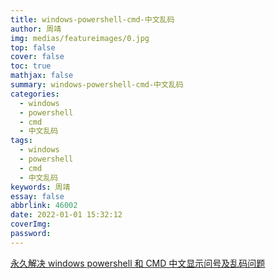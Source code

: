 ```yaml
---
title: windows-powershell-cmd-中文乱码
author: 周靖
img: medias/featureimages/0.jpg
top: false
cover: false
toc: true
mathjax: false
summary: windows-powershell-cmd-中文乱码
categories:
  - windows
  - powershell
  - cmd
  - 中文乱码
tags:
  - windows
  - powershell
  - cmd
  - 中文乱码
keywords: 周靖
essay: false
abbrlink: 46002
date: 2022-01-01 15:32:12
coverImg:
password:
---
```


[永久解决 windows powershell 和 CMD 中文显示问号及乱码问题](https://cloud.tencent.com/developer/article/1835811#:~:text=%E4%BD%BF%E7%94%A8%20powershell%20%E6%88%96%E8%80%85%20CMD%20%E6%97%B6%E4%B8%AD%E6%96%87%E6%98%BE%E7%A4%BA%E4%B9%B1%E7%A0%81%EF%BC%8C%E6%AF%8F%E6%AC%A1%E9%83%BD%E8%A6%81%E6%89%8B%E5%8A%A8%E6%89%A7%E8%A1%8C%20chcp%2065001,%EF%BC%8C%E4%BB%8A%E5%A4%A9%E7%BB%88%E4%BA%8E%E6%89%BE%E5%88%B0%E4%B8%80%E4%B8%AA%E6%B0%B8%E4%B9%85%E8%A7%A3%E5%86%B3%E7%9A%84%E5%8A%9E%E6%B3%95%E3%80%82%20%E5%8F%AF%E4%BB%A5%E7%9C%8B%E5%88%B0%20powershell%20%E7%9A%84%E5%BD%93%E5%89%8D%E6%B4%BB%E5%8A%A8%E4%BB%A3%E7%A0%81%E9%A1%B5%E4%B8%BA%20936%EF%BC%8C%E8%BF%99%E4%B8%AA%E6%97%B6%E5%80%99%E6%98%BE%E7%A4%BA%E7%9A%84%E4%B8%AD%E6%96%87%E6%98%AF%E4%B9%B1%E7%A0%81%E7%9A%84%E3%80%82%20%E7%82%B9%E5%87%BB%E7%A1%AE%E5%AE%9A%EF%BC%8C%E8%BF%99%E4%B8%AA%E6%97%B6%E5%80%99%E7%94%B5%E8%84%91%E6%8F%90%E7%A4%BA%E9%9C%80%E8%A6%81%E9%87%8D%E5%90%AF%EF%BC%8C%E9%87%8D%E5%90%AF%E5%90%8E%E5%86%8D%E6%89%93%E5%BC%80%20powershell%20%E5%B0%B1%E5%8F%AF%E4%BB%A5%E6%AD%A3%E5%B8%B8%E6%98%BE%E7%A4%BA%E4%B8%AD%E6%96%87%E5%95%A6%E3%80%82)
